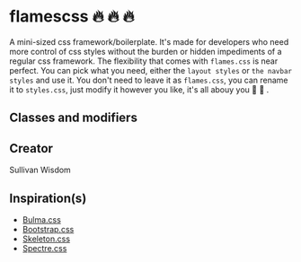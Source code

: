 # flamescss :fire: :fire: :fire:
A mini-sized css framework/boilerplate. It's made for developers who need more control of css styles without the burden or hidden impediments of a regular css framework. The flexibility that comes with `flames.css` is near perfect. You can pick what you need, either the `layout styles` or `the navbar styles` and use it. You don't need to leave it as `flames.css`, you can rename it to `styles.css`, just modify it however you like, it's all abouy you :boy: :girl: .

## Classes and modifiers

## Creator
Sullivan Wisdom

## Inspiration(s)
- [Bulma.css](bulma.io)
- [Bootstrap.css](https://getbootstrap.com/)
- [Skeleton.css](http://getskeleton.com/)
- [Spectre.css](https://picturepan2.github.io/spectre/index.html)
